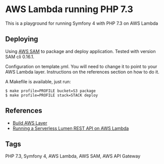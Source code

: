 # AWS Lambda running PHP 7.3

This is a playground for running Symfony 4 with PHP 7.3 on AWS Lambda

## Deploying

Using [AWS SAM](https://docs.aws.amazon.com/lambda/latest/dg/serverless_app.html) to package and deploy application. Tested with version SAM cli 0.16.1.

Configuration on template.yml. You will need to change it to point to your AWS Lambda layer. Instructions on the references section on how to do it.

A Makefile is available, just run:

```
$ make profile=PROFILE bucket=S3 package
$ make profile=PROFILE stack=STACK deploy

```

## References

* [Build AWS Layer](https://github.com/stackery/php-lambda-layer)
* [Running a Serverless Lumen REST API on AWS Lambda](https://medium.com/@igliop/https-medium-com-igliop-running-a-serveless-lumen-rest-api-on-aws-lambda-804089b0852c)

## Tags

PHP 7.3, Symfony 4, AWS Lambda, AWS SAM, AWS API Gateway
